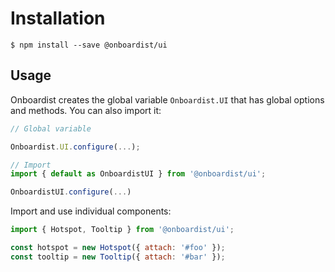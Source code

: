 # Installation

```
$ npm install --save @onboardist/ui
```

## Usage

Onboardist creates the global variable `Onboardist.UI` that has global options and methods. You can also import it:

```js
// Global variable

Onboardist.UI.configure(...);

// Import
import { default as OnboardistUI } from '@onboardist/ui';

OnboardistUI.configure(...)
```

Import and use individual components:

```js
import { Hotspot, Tooltip } from '@onboardist/ui';

const hotspot = new Hotspot({ attach: '#foo' });
const tooltip = new Tooltip({ attach: '#bar' });
```
